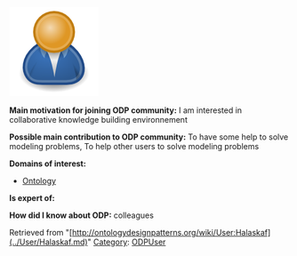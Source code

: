 [![Image:ODPUser.png](../images/a/a6/ODPUser.png)](../Image/ODPUser.png.md "Image:ODPUser.png")




  





__Main motivation for joining ODP community:__ I am interested in collaborative knowledge building environnement


__Possible main contribution to ODP community:__ To have some help to solve modeling problems, To help other users to solve modeling problems


__Domains of interest:__



* [Ontology](../Community/Ontology.md "Community:Ontology")


__Is expert of:__


  

__How did I know about ODP:__ colleagues






Retrieved from "[http://ontologydesignpatterns.org/wiki/User:Halaskaf](../User/Halaskaf.md)"
 [Category](http://ontologydesignpatterns.org/wiki/Special:Categories "Special:Categories"): [ODPUser](../Category/ODPUser.md "Category:ODPUser")